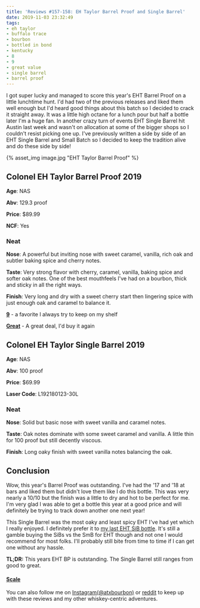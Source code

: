 ```yaml
---
title: 'Reviews #157-158: EH Taylor Barrel Proof and Single Barrel'
date: 2019-11-03 23:32:49
tags:
- eh taylor
- buffalo trace
- bourbon
- bottled in bond
- kentucky
- 8
- 9
- great value
- single barrel
- barrel proof
---
```


I got super lucky and managed to score this year's EHT Barrel Proof on a little lunchtime hunt. I'd had two of the previous releases and liked them well enough but I'd heard good things about this batch so I decided to crack it straight away. It was a little high octane for a lunch pour but half a bottle later I'm a huge fan. In another crazy turn of events EHT Single Barrel hit Austin last week and wasn't on allocation at some of the bigger shops so I couldn't resist picking one up. I've previously written a side by side of an EHT Single Barrel and Small Batch so I decided to keep the tradition alive and do these side by side!

{% asset_img image.jpg "EHT Taylor Barrel Proof" %}

## Colonel EH Taylor Barrel Proof 2019
**Age**: NAS

**Abv**: 129.3 proof

**Price**: $89.99

**NCF**: Yes

### Neat
**Nose**: A powerful but inviting nose with sweet caramel, vanilla, rich oak and subtler baking spice and cherry notes.

**Taste**: Very strong flavor with cherry, caramel, vanilla, baking spice and softer oak notes. One of the best mouthfeels I've had on a bourbon, thick and sticky in all the right ways. 

**Finish**: Very long and dry with a sweet cherry start then lingering spice with just enough oak and caramel to balance it.

[**9**](https://atxbourbon.com/tags/9/) - a favorite I always try to keep on my shelf

[**Great**](https://atxbourbon.com/tags/great-value/) - A great deal, I'd buy it again

## Colonel EH Taylor Single Barrel 2019
**Age**: NAS

**Abv**: 100 proof

**Price**: $69.99

**Laser Code**: L192180123-30L

### Neat
**Nose**: Solid but basic nose with sweet vanilla and caramel notes.

**Taste**: Oak notes dominate with some sweet caramel and vanilla. A little thin for 100 proof but still decently viscous.

**Finish**: Long oaky finish with sweet vanilla notes balancing the oak.

## Conclusion
Wow, this year's Barrel Proof was outstanding. I've had the '17 and '18 at bars and liked them but didn't love them like I do this bottle. This was very nearly a 10/10 but the finish was a little to dry and hot to be perfect for me. I'm very glad I was able to get a bottle this year at a good price and will definitely be trying to track down another one next year!

This Single Barrel was the most oaky and least spicy EHT I've had yet which I really enjoyed. I definitely prefer it to [my last EHT SiB bottle](https://atxbourbon.com/2019/07/05/Reviews-123-124-EHT-Single-Barrel-vs-Small-Batch/). It's still a gamble buying the SiBs vs the SmB for EHT though and not one I would recommend for most folks. I'll probably still bite from time to time if I can get one without any hassle.

**TL;DR:** This years EHT BP is outstanding. The Single Barrel still ranges from good to great.


#### [Scale](http://atxbourbon.com/Scale/)

You can also follow me on [Instagram(@atxbourbon)](https://www.instagram.com/atxbourbon/) or [reddit](https://www.reddit.com/r/atxbourbon/) to keep up with these reviews and my other whiskey-centric adventures.

